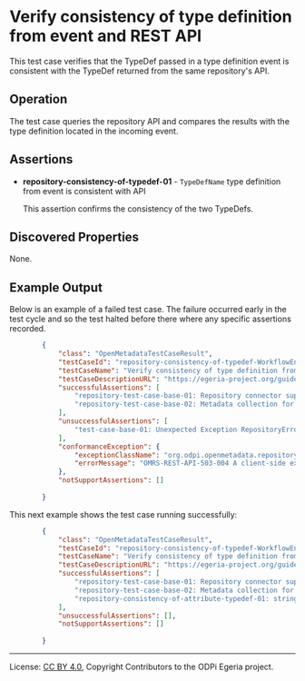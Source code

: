 <!-- SPDX-License-Identifier: CC-BY-4.0 -->
<!-- Copyright Contributors to the ODPi Egeria project. -->

# Verify consistency of type definition from event and REST API

This test case verifies that the TypeDef passed
in a type definition event is consistent with the TypeDef
returned from the same repository's API.

## Operation

The test case queries the repository API and compares the results
with the type definition located in the incoming event.

## Assertions

* **repository-consistency-of-typedef-01** - `TypeDefName` type definition from event is consistent with API

  This assertion confirms the consistency of the two TypeDefs.
  
## Discovered Properties

None.

## Example Output

Below is an example of a failed test case.  The failure occurred early in the
test cycle and so the test halted before there where any specific assertions
recorded.

```json
        {
            "class": "OpenMetadataTestCaseResult",
            "testCaseId": "repository-consistency-of-typedef-WorkflowEngine-221",
            "testCaseName": "Verify consistency of type definition from event and REST API",
            "testCaseDescriptionURL": "https://egeria-project.org/guides/cts/repository-workbench/test-cases/repository-consistency-of-typedef-test-case.md",
            "successfulAssertions": [
                "repository-test-case-base-01: Repository connector supplied to conformance suite.",
                "repository-test-case-base-02: Metadata collection for repository connector supplied to conformance suite."
            ],
            "unsuccessfulAssertions": [
                "test-case-base-01: Unexpected Exception RepositoryErrorException"
            ],
            "conformanceException": {
                "exceptionClassName": "org.odpi.openmetadata.repositoryservices.ffdc.exception.RepositoryErrorException",
                "errorMessage": "OMRS-REST-API-503-004 A client-side exception was received from API call getTypeDefByGUID to repository REST-connected Repository https://localhost:9443/servers/cocoMDS1.  The error message was 500 null"
            },
            "notSupportAssertions": []
        
        }
```

This next example shows the test case running successfully:

```json
        {
            "class": "OpenMetadataTestCaseResult",
            "testCaseId": "repository-consistency-of-typedef-WorkflowEngine-221",
            "testCaseName": "Verify consistency of type definition from event and REST API",
            "testCaseDescriptionURL": "https://egeria-project.org/guides/cts/repository-workbench/test-cases/repository-consistency-of-typedef-test-case.md",
            "successfulAssertions": [
                "repository-test-case-base-01: Repository connector supplied to conformance suite.",
                "repository-test-case-base-02: Metadata collection for repository connector supplied to conformance suite.",
                "repository-consistency-of-attribute-typedef-01: string  attribute type definition from event is consistent with API."
            ],
            "unsuccessfulAssertions": [],
            "notSupportAssertions": []
        
        }
```


----
License: [CC BY 4.0](https://creativecommons.org/licenses/by/4.0/),
Copyright Contributors to the ODPi Egeria project.